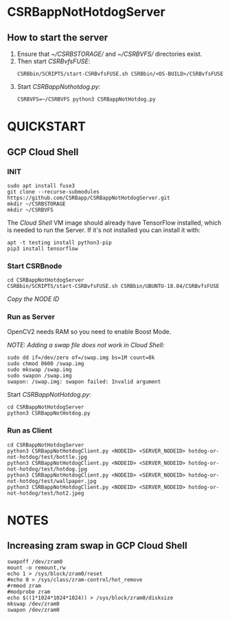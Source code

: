 # CSRBappNotHotdogServer

## How to start the server

1. Ensure that *~/CSRBSTORAGE/* and *~/CSRBVFS/* directories exist.
1. Then start *CSRBvfsFUSE*:
    ```
    CSRBbin/SCRIPTS/start-CSRBvfsFUSE.sh CSRBbin/<OS-BUILD>/CSRBvfsFUSE
    ```
1. Start *CSRBappNothotdog.py*:
    ```
    CSRBVFS=~/CSRBVFS python3 CSRBappNotHotdog.py
    ```
    
# QUICKSTART
## GCP Cloud Shell
### INIT
```
sudo apt install fuse3
git clone --recurse-submodules https://github.com/CSRBapp/CSRBappNotHotdogServer.git
mkdir ~/CSRBSTORAGE
mkdir ~/CSRBVFS
```
The *Cloud Shell* VM image should already have TensorFlow installed, which is needed to run the Server. If it's not installed you can install it with:
```
apt -t testing install python3-pip
pip3 install tensorflow
```

### Start CSRBnode
```
cd CSRBappNotHotdogServer
CSRBbin/SCRIPTS/start-CSRBvfsFUSE.sh CSRBbin/UBUNTU-18.04/CSRBvfsFUSE
```
*Copy the NODE ID*

### Run as Server
OpenCV2 needs RAM so you need to enable Boost Mode.

*NOTE: Adding a swap file does not work in Cloud Shell:*
```
sudo dd if=/dev/zero of=/swap.img bs=1M count=8k
sudo chmod 0600 /swap.img
sudo mkswap /swap.img
sudo swapon /swap.img
swapon: /swap.img: swapon failed: Invalid argument
```

Start *CSRBappNotHotdog.py*:
```
cd CSRBappNotHotdogServer
python3 CSRBappNotHotdog.py
```

### Run as Client
```
cd CSRBappNotHotdogServer
python3 CSRBappNotHotdogClient.py <NODEID> <SERVER_NODEID> hotdog-or-not-hotdog/test/bottle.jpg
python3 CSRBappNotHotdogClient.py <NODEID> <SERVER_NODEID> hotdog-or-not-hotdog/test/hotdog.jpg
python3 CSRBappNotHotdogClient.py <NODEID> <SERVER_NODEID> hotdog-or-not-hotdog/test/wallpaper.jpg
python3 CSRBappNotHotdogClient.py <NODEID> <SERVER_NODEID> hotdog-or-not-hotdog/test/hot2.jpeg
```

# NOTES
## Increasing zram swap in GCP Cloud Shell
```
swapoff /dev/zram0
mount -o remount,rw
echo 1 > /sys/block/zram0/reset
#echo 0 > /sys/class/zram-control/hot_remove
#rmmod zram
#modprobe zram
echo $((1*1024*1024*1024)) > /sys/block/zram0/disksize
mkswap /dev/zram0
swapon /dev/zram0
```
